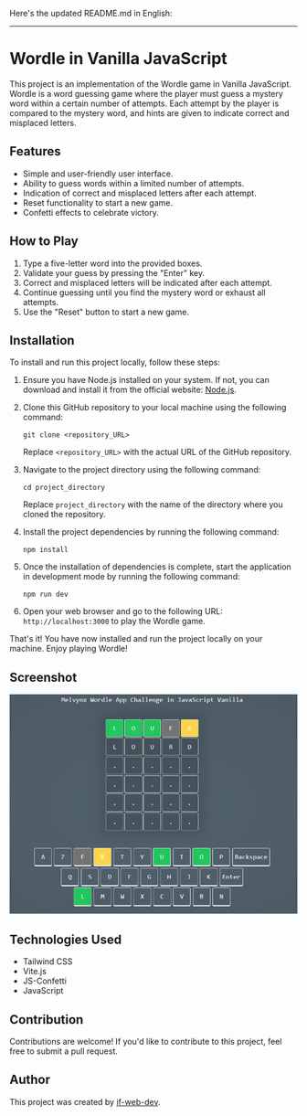 ﻿Here's the updated README.md in English:

---

# Wordle in Vanilla JavaScript

This project is an implementation of the Wordle game in Vanilla JavaScript. Wordle is a word guessing game where the player must guess a mystery word within a certain number of attempts. Each attempt by the player is compared to the mystery word, and hints are given to indicate correct and misplaced letters.

## Features

- Simple and user-friendly user interface.
- Ability to guess words within a limited number of attempts.
- Indication of correct and misplaced letters after each attempt.
- Reset functionality to start a new game.
- Confetti effects to celebrate victory.

## How to Play

1. Type a five-letter word into the provided boxes.
2. Validate your guess by pressing the "Enter" key.
3. Correct and misplaced letters will be indicated after each attempt.
4. Continue guessing until you find the mystery word or exhaust all attempts.
5. Use the "Reset" button to start a new game.

## Installation

To install and run this project locally, follow these steps:

1. Ensure you have Node.js installed on your system. If not, you can download and install it from the official website: [Node.js](https://nodejs.org/).

2. Clone this GitHub repository to your local machine using the following command:

   ```
   git clone <repository_URL>
   ```

   Replace `<repository_URL>` with the actual URL of the GitHub repository.

3. Navigate to the project directory using the following command:

   ```
   cd project_directory
   ```

   Replace `project_directory` with the name of the directory where you cloned the repository.

4. Install the project dependencies by running the following command:

   ```
   npm install
   ```

5. Once the installation of dependencies is complete, start the application in development mode by running the following command:

   ```
   npm run dev
   ```

6. Open your web browser and go to the following URL: `http://localhost:3000` to play the Wordle game.

That's it! You have now installed and run the project locally on your machine. Enjoy playing Wordle!

## Screenshot

![Screenshot of the Wordle game](./public/assets/Capture.PNG)

## Technologies Used

- Tailwind CSS
- Vite.js
- JS-Confetti
- JavaScript

## Contribution

Contributions are welcome! If you'd like to contribute to this project, feel free to submit a pull request.

## Author

This project was created by [if-web-dev](https://github.com/if-web-dev).